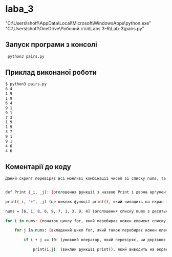 # laba_3 




"C:\Users\shotf\AppData\Local\Microsoft\WindowsApps\python.exe"
"C:\Users\shotf\OneDrive\Робочий стіл\Labs 3-6\Lab-3\pairs.py"

## Запуск програми з консолі 
```bash
 python3 pairs.py
```

## Приклад виконаної роботи
```bash
$ python3 pairs.py
6 4
1 9
1 9
6 4
9 1
9 1
7 3
1 9
1 9
3 7
9 1
9 1
4 6
4 6

```

## Коментарії до коду
```bash
Даний скрипт перевіряє всі можливі комбінації чисел зі списку nums, та якщо їх сума дорівнює 10, то виконується функція Print, яка виводить на екран обидва числа.


def Print (_i, _j): (оголошення функції з назвою Print і двома аргументами _i та _j)
    
print(_i, "+", _j) (це виклик функції print(), який виводить на екран значення _i, символ "+" та значення _j.) 
     
nums = [6, 1, 8, 6, 9, 7, 1, 3, 9, 4] (оголошення списку nums з десятьма цілими числами.)
 
for i in nums: (початок циклу for, який перебирає кожен елемент списку nums та зберігає його значення у змінну i)
    
    for j in nums: (вкладений цикл for, який також перебирає кожен елемент списку nums та зберігає його значення у змінну j)
        
        if i + j == 10: (умовний оператор, який перевіряє, чи дорівнює сума значень змінних i та j числу 10)
           
            print(i,j)  (виклик функції print(), який виводить на екран значення змінних i та j, якщо умова під номером 6 є істинною.)

```
